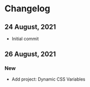 # Changelog

## 24 August, 2021

- Initial commit

## 26 August, 2021

### New
- Add project: Dynamic CSS Variables